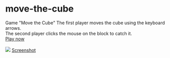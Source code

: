 # move-the-cube
Game "Move the Cube"
The first player moves the cube using the keyboard arrows.<br>
The second player clicks the mouse on the block to catch it.<br>
<a href="https://foxfixcode.github.io/move-the-cube/">Play now</a><br><br>
<img src="https://user-images.githubusercontent.com/91506865/194716567-ef55212c-5c17-4b87-8ef5-5194deacdc79.png">
[Screenshot](https://user-images.githubusercontent.com/91506865/194716567-ef55212c-5c17-4b87-8ef5-5194deacdc79.png)
